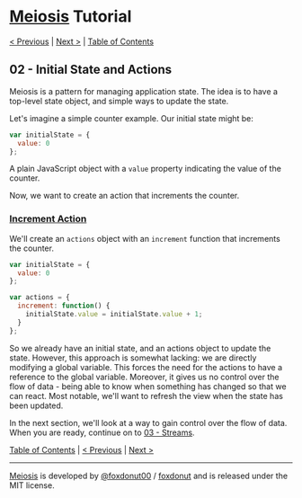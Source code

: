 # [Meiosis](https://meiosis.js.org) Tutorial

[< Previous](01-introduction.html) |
[Next >](03-streams.html) |
[Table of Contents](toc.html)

## 02 - Initial State and Actions

Meiosis is a pattern for managing application state. The idea is to have a top-level state
object, and simple ways to update the state.

Let's imagine a simple counter example. Our initial state might be:

```js
var initialState = {
  value: 0
};
```

A plain JavaScript object with a `value` property indicating the value of the counter.

Now, we want to create an action that increments the counter.

<a name="increment_action"></a>
### [Increment Action](#increment_action)

We'll create an `actions` object with an `increment` function that increments the counter.

```javascript
var initialState = {
  value: 0
};

var actions = {
  increment: function() {
    initialState.value = initialState.value + 1;
  }
};
```

So we already have an initial state, and an actions object to update the state. However, this
approach is somewhat lacking: we are directly modifying a global variable. This forces the need
for the actions to have a reference to the global variable. Moreover, it gives us no control over
the flow of data - being able to know when something has changed so that we can react. Most
notable, we'll want to refresh the view when the state has been updated.

In the next section, we'll look at a way to gain control over the flow of data. When you are
ready, continue on to [03 - Streams](03-streams.html).

[Table of Contents](toc.html) |
[< Previous](01-introduction.html) |
[Next >](03-streams.html)

-----

[Meiosis](https://meiosis.js.org) is developed by [@foxdonut00](http://twitter.com/foxdonut00) / [foxdonut](https://github.com/foxdonut) and is released under the MIT license.

